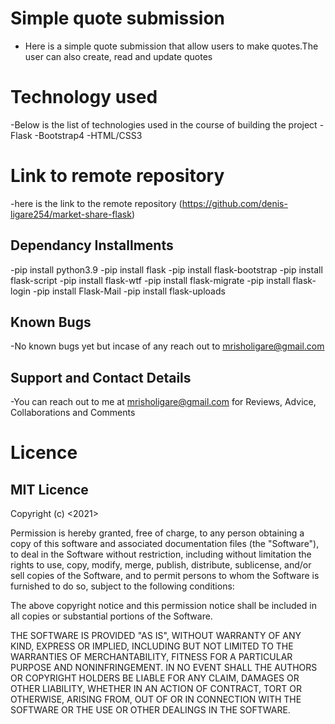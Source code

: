 # Simple quote submission
- Here is a simple quote submission that allow users to make quotes.The user can also create, read and update quotes

# Technology used
-Below is the list of technologies used in the course of building the project
   -Flask
   -Bootstrap4
   -HTML/CSS3
# Link to remote repository
-here is the link to the remote repository
(https://github.com/denis-ligare254/market-share-flask) 

## Dependancy Installments

-pip install python3.9
-pip install flask
-pip install flask-bootstrap
-pip install flask-script
-pip install flask-wtf
-pip install flask-migrate
-pip install flask-login
-pip install Flask-Mail
-pip install flask-uploads
## Known Bugs

-No known bugs yet but incase of any reach out to mrisholigare@gmail.com
## Support and Contact Details

-You can reach out to me at mrisholigare@gmail.com
for Reviews, Advice, Collaborations and Comments

# Licence 
## MIT Licence 
Copyright (c) <2021> <dennis Ligare>

Permission is hereby granted, free of charge, to any person obtaining a copy
of this software and associated documentation files (the "Software"), to deal
in the Software without restriction, including without limitation the rights
to use, copy, modify, merge, publish, distribute, sublicense, and/or sell
copies of the Software, and to permit persons to whom the Software is
furnished to do so, subject to the following conditions:

The above copyright notice and this permission notice shall be included in all
copies or substantial portions of the Software.

THE SOFTWARE IS PROVIDED "AS IS", WITHOUT WARRANTY OF ANY KIND, EXPRESS OR
IMPLIED, INCLUDING BUT NOT LIMITED TO THE WARRANTIES OF MERCHANTABILITY,
FITNESS FOR A PARTICULAR PURPOSE AND NONINFRINGEMENT. IN NO EVENT SHALL THE
AUTHORS OR COPYRIGHT HOLDERS BE LIABLE FOR ANY CLAIM, DAMAGES OR OTHER
LIABILITY, WHETHER IN AN ACTION OF CONTRACT, TORT OR OTHERWISE, ARISING FROM,
OUT OF OR IN CONNECTION WITH THE SOFTWARE OR THE USE OR OTHER DEALINGS IN THE
SOFTWARE.